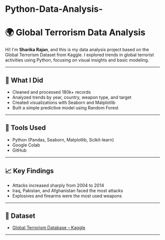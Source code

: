 # Python-Data-Analysis-
# 🌍 Global Terrorism Data Analysis 

Hi! I'm **Sharika Rajan**, and this is my data analysis project based on the Global Terrorism Dataset from Kaggle. I explored trends in global terrorist activities using Python, focusing on visual insights and basic modeling.

---

## 📌 What I Did

- Cleaned and processed 180k+ records
- Analyzed trends by year, country, weapon type, and target
- Created visualizations with Seaborn and Matplotlib
- Built a simple predictive model using Random Forest

---

## 🧰 Tools Used

- Python (Pandas, Seaborn, Matplotlib, Scikit-learn)
- Google Colab
- GitHub

---

## 📈 Key Findings

- Attacks increased sharply from 2004 to 2014
- Iraq, Pakistan, and Afghanistan faced the most attacks
- Explosives and firearms were the most used weapons

---

## 📁 Dataset

- [Global Terrorism Database – Kaggle](https://www.kaggle.com/datasets/START-UMD/gtd)

---

